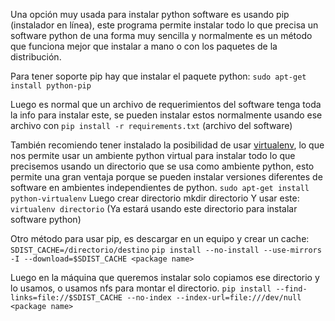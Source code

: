 Una opción muy usada para instalar python software es usando pip (instalador en línea), este programa permite instalar todo lo que precisa un software python de una forma muy sencilla y normalmente es un método que funciona mejor que instalar a mano o con los paquetes de la distribución. 

Para tener soporte pip hay que instalar el paquete python: `sudo apt-get install python-pip` 

Luego es normal que un archivo de requerimientos del software tenga toda la info para instalar este, se pueden instalar estos normalmente usando ese archivo con `pip install -r requirements.txt` (archivo del software)

También recomiendo tener instalado la posibilidad de usar [virtualenv](https://virtualenv.pypa.io/en/latest/), lo que nos permite usar un ambiente python virtual para instalar todo lo que precisemos usando un directorio que se usa como ambiente python, esto permite una gran ventaja porque se pueden instalar versiones diferentes de software en ambientes independientes de python.  `sudo apt-get install python-virtualenv`
Luego crear directorio mkdir directorio
Y usar este: `virtualenv directorio` (Ya estará usando este directorio para instalar software python)

Otro método para usar pip, es descargar en un equipo y crear un cache: 
`SDIST_CACHE=/directorio/destino`
`pip install --no-install --use-mirrors -I --download=$SDIST_CACHE <package name>`

Luego en la máquina que queremos instalar solo copiamos ese directorio y lo usamos, o usamos nfs para montar el directorio. 
`pip install --find-links=file://$SDIST_CACHE --no-index --index-url=file:///dev/null <package name>` 
